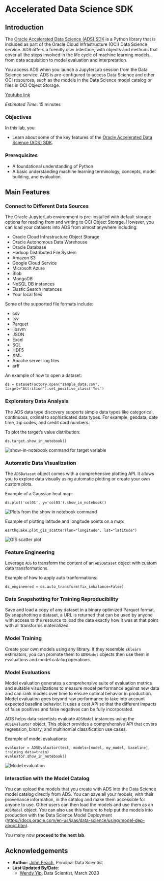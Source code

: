 # Accelerated Data Science SDK

## Introduction

The [Oracle Accelerated Data Science (ADS) SDK](https://docs.cloud.oracle.com/iaas/tools/ads-sdk/latest/index.html) is a Python library that is included as part of the Oracle Cloud Infrastructure (OCI) Data Science service. ADS offers a friendly user interface, with objects and methods that cover all the steps involved in the life cycle of machine learning models, from data acquisition to model evaluation and interpretation.

You access ADS when you launch a JupyterLab session from the Data Science service. ADS is pre-configured to access Data Science and other OCI resources, such as the models in the Data Science model catalog or files in OCI Object Storage.

[Youtube link](youtube:3giYLy3Qm3k)

*Estimated Time*: 15 minutes

### Objectives

In this lab, you:
* Learn about some of the key features of the [Oracle Accelerated Data Science (ADS) SDK](https://docs.cloud.oracle.com/iaas/tools/ads-sdk/latest/index.html).

### Prerequisites

* A foundational understanding of Python
* A basic understanding machine learning terminology, concepts, model building, and evaluation.

## Main Features

### Connect to Different Data Sources

The Oracle JupyterLab environment is pre-installed with default storage options for reading from and writing to OCI Object Storage. However, you can load your datasets into ADS from almost anywhere including:

* Oracle Cloud Infrastructure Object Storage
* Oracle Autonomous Data Warehouse
* Oracle Database
* Hadoop Distributed File System
* Amazon S3
* Google Cloud Service
* Microsoft Azure
* Blob
* MongoDB
* NoSQL DB instances
* Elastic Search instances
* Your local files

Some of the supported file formats include:

* csv
* tsv
* Parquet
* libsvm
* JSON
* Excel
* SQL
* HDF5
* XML
* Apache server log files
* arff

An example of how to open a dataset:

```
ds = DatasetFactory.open("sample_data.csv", target="Attrition").set_positive_class('Yes')
```

### Exploratory Data Analysis

The ADS data type discovery supports simple data types like categorical, continuous, ordinal to sophisticated data types. For example, geodata, date time, zip codes, and credit card numbers.

To plot the target’s value distribution:

```
ds.target.show_in_notebook()
```

![show-in-notebook command for target variable](./../common/images/ads-target-show-in-notebook.png " ")

### Automatic Data Visualization

The ``ADSDataset`` object comes with a comprehensive plotting API. It allows you to explore data visually using automatic plotting or create your own custom plots.

Example of a Gaussian heat map:

```
ds.plot('col01', y='col03').show_in_notebook()
```

![Plots from the show in notebook command](./../common/images/ads-plot-show-in-notebook.png " ")

Example of plotting latitude and longitude points on a map:

```
earthquake.plot_gis_scatter(lon="longitude", lat="latitude")
```

![GIS scatter plot](./../common/images/ads-plot-gis-scatter.png " ")

### Feature Engineering

Leverage ``ADS`` to transform the content of an ``ADSDataset`` object with custom data transformations.

Example of how to apply auto tranformations:

```
ds_engineered = ds.auto_transform(fix_imbalance=False)
```

### Data Snapshotting for Training Reproducibility

Save and load a copy of any dataset in a binary optimized Parquet format. By snapshotting a dataset, a URL is returned that can be used by anyone with access to the resource to load the data exactly how it was at that point with all transforms materialized.

### Model Training

Create your own models using any library. If they resemble ``sklearn`` estimators, you can promote them to ``ADSModel`` objects then use them in evaluations and model catalog operations. 

### Model Evaluations

Model evaluation generates a comprehensive suite of evaluation metrics and suitable visualizations to measure model performance against new data and can rank models over time to ensure optimal behavior in production. Model evaluation goes beyond raw performance to take into account expected baseline behavior. It uses a cost API so that the different impacts of false positives and false negatives can be fully incorporated.

ADS helps data scientists evaluate ``ADSModel`` instances using the ``ADSEvaluator`` object. This object provides a comprehensive API that covers regression, binary, and multinomial classification use cases.

Example of model evaluations:

```
evaluator = ADSEvaluator(test, models=[model, my_model, baseline], training_data=train)
evaluator.show_in_notebook()
```

![Model evaluation](./../common/images/ads-model-evaluation.png)

### Interaction with the Model Catalog

You can upload the models that you create with ADS into the Data Science model catalog directly from ADS. You can save all your models, with their provenance information, in the catalog and make them accessible for anyone to use. Other users can then load the models and use them as an ``ADSModel`` object. You can also use this feature to help put the models into production with the Data Science Model Deployment (https://docs.oracle.com/en-us/iaas/data-science/using/model-dep-about.htm).

You many now **proceed to the next lab**.

## Acknowledgements

* **Author**: [John Peach](https://www.linkedin.com/in/jpeach/), Principal Data Scientist
* **Last Updated By/Date**:
    * [Wendy Yip](https://www.linkedin.com/in/wendy-yip-a3990610), Data Scientist, March 2023
